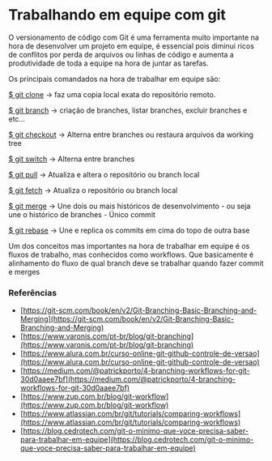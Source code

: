 # Trabalhando em equipe com git

O versionamento de código com Git é uma ferramenta muito importante na hora de desenvolver um projeto em equipe, é essencial pois diminui ricos de conflitos por perda de arquivos ou linhas de código e aumenta a produtividade de toda a equipe na hora de juntar as tarefas.

Os principais comandados na hora de trabalhar em equipe são:

[$ git clone](https://git-scm.com/docs/git-clone/pt_BR) → faz uma copia local exata do repositório remoto.

[$ git branch](https://git-scm.com/docs/git-branch/pt_BR) → criação de branches, listar branches, excluir branches e etc…

[$ git checkout](https://git-scm.com/docs/git-checkout/pt_BR) → Alterna entre branches ou restaura arquivos da working tree

[$ git switch](https://git-scm.com/docs/git-switch/pt_BR) →  Alterna entre branches 

[$ git pull](https://git-scm.com/docs/git-pull/pt_BR) → Atualiza e altera o repositório ou branch local

[$ git fetch](https://git-scm.com/docs/git-fetch/pt_BR) → Atualiza o repositório ou branch local

[$ git merge](https://git-scm.com/docs/git-merge/pt_BR) → Une dois ou mais históricos de desenvolvimento - ou seja une o histórico de branches - Único commit 

[$ git rebase](https://git-scm.com/docs/git-rebase/pt_BR) → Une e replica os commits em cima do topo de outra base

Um dos conceitos mas importantes na hora de trabalhar em equipe é os fluxos de trabalho, mas conhecidos como workflows. Que basicamente é alinhamento do fluxo de qual branch deve se trabalhar quando fazer commit e merges

### Referências

- [https://git-scm.com/book/en/v2/Git-Branching-Basic-Branching-and-Merging](https://git-scm.com/book/en/v2/Git-Branching-Basic-Branching-and-Merging)
- [https://www.varonis.com/pt-br/blog/git-branching](https://www.varonis.com/pt-br/blog/git-branching)
- [https://www.alura.com.br/curso-online-git-github-controle-de-versao](https://www.alura.com.br/curso-online-git-github-controle-de-versao)
- [https://medium.com/@patrickporto/4-branching-workflows-for-git-30d0aaee7bf](https://medium.com/@patrickporto/4-branching-workflows-for-git-30d0aaee7bf)
- [https://www.zup.com.br/blog/git-workflow](https://www.zup.com.br/blog/git-workflow)
- [https://www.atlassian.com/br/git/tutorials/comparing-workflows](https://www.atlassian.com/br/git/tutorials/comparing-workflows)
- [https://blog.cedrotech.com/git-o-minimo-que-voce-precisa-saber-para-trabalhar-em-equipe](https://blog.cedrotech.com/git-o-minimo-que-voce-precisa-saber-para-trabalhar-em-equipe)